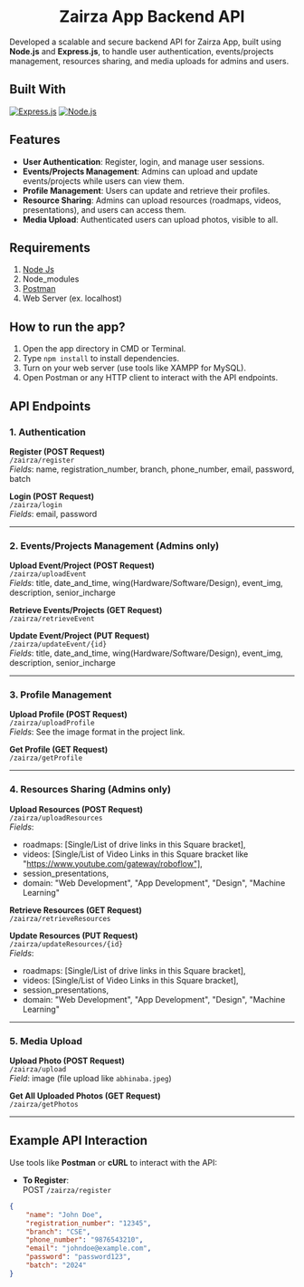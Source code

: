 <h1 align="center">Zairza App Backend API</h1>

Developed a scalable and secure backend API for Zairza App, built using **Node.js** and **Express.js**, to handle user authentication, events/projects management, resources sharing, and media uploads for admins and users.

## Built With
[![Express.js](https://img.shields.io/badge/Express.js-4.x-orange.svg?style=rounded-square)](https://expressjs.com/en/starter/installing.html)
[![Node.js](https://img.shields.io/badge/Node.js-v.12.18.3-green.svg?style=rounded-square)](https://nodejs.org/)

## Features
- **User Authentication**: Register, login, and manage user sessions.
- **Events/Projects Management**: Admins can upload and update events/projects while users can view them.
- **Profile Management**: Users can update and retrieve their profiles.
- **Resource Sharing**: Admins can upload resources (roadmaps, videos, presentations), and users can access them.
- **Media Upload**: Authenticated users can upload photos, visible to all.

## Requirements
1. <a href="https://nodejs.org/en/download/">Node Js</a>
2. Node_modules
3. <a href="https://www.getpostman.com/">Postman</a>
4. Web Server (ex. localhost)

## How to run the app?
1. Open the app directory in CMD or Terminal.
2. Type `npm install` to install dependencies.
3. Turn on your web server (use tools like XAMPP for MySQL).
4. Open Postman or any HTTP client to interact with the API endpoints.

## API Endpoints

### 1. Authentication
**Register (POST Request)**  
`/zairza/register`  
*Fields*: name, registration_number, branch, phone_number, email, password, batch

**Login (POST Request)**  
`/zairza/login`  
*Fields*: email, password

---

### 2. Events/Projects Management (Admins only)
**Upload Event/Project (POST Request)**  
`/zairza/uploadEvent`  
*Fields*: title, date_and_time, wing(Hardware/Software/Design), event_img, description, senior_incharge

**Retrieve Events/Projects (GET Request)**  
`/zairza/retrieveEvent`

**Update Event/Project (PUT Request)**  
`/zairza/updateEvent/{id}`  
*Fields*: title, date_and_time, wing(Hardware/Software/Design), event_img, description, senior_incharge

---

### 3. Profile Management
**Upload Profile (POST Request)**  
`/zairza/uploadProfile`  
*Fields*: See the image format in the project link.

**Get Profile (GET Request)**  
`/zairza/getProfile`

---

### 4. Resources Sharing (Admins only)
**Upload Resources (POST Request)**  
`/zairza/uploadResources`  
*Fields*:  
- roadmaps: [Single/List of drive links in this Square bracket],  
- videos: [Single/List of Video Links in this Square bracket like "https://www.youtube.com/gateway/roboflow"],  
- session_presentations,  
- domain: "Web Development", "App Development", "Design", "Machine Learning"

**Retrieve Resources (GET Request)**  
`/zairza/retrieveResources`

**Update Resources (PUT Request)**  
`/zairza/updateResources/{id}`  
*Fields*:  
- roadmaps: [Single/List of drive links in this Square bracket],  
- videos: [Single/List of Video Links in this Square bracket],  
- session_presentations,  
- domain: "Web Development", "App Development", "Design", "Machine Learning"

---

### 5. Media Upload
**Upload Photo (POST Request)**  
`/zairza/upload`  
*Field*: image (file upload like `abhinaba.jpeg`)

**Get All Uploaded Photos (GET Request)**  
`/zairza/getPhotos`

---

## Example API Interaction
Use tools like **Postman** or **cURL** to interact with the API:

- **To Register**:  
POST `/zairza/register`  
```json
{
    "name": "John Doe",
    "registration_number": "12345",
    "branch": "CSE",
    "phone_number": "9876543210",
    "email": "johndoe@example.com",
    "password": "password123",
    "batch": "2024"
}
